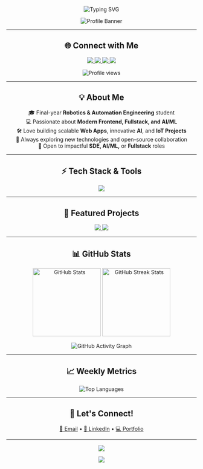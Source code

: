 <!-- 💫 Modern, Clean, and Balanced GitHub Profile README for Omkar Yelsange -->

<p align="center">
  <img src="https://readme-typing-svg.herokuapp.com?font=Fira+Code&weight=700&size=32&pause=1500&color=0F85E6&center=true&vCenter=true&width=850&lines=Hi%2C+I'm+Omkar+Yelsange!;Creating+Impactful+Software.;Frontend+%2B+AI+Enthusiast.;Let's+Build+Something+Great!" alt="Typing SVG" />
</p>

<p align="center">
  <img src="https://capsule-render.vercel.app/api?type=wave&color=0F85E6&height=180&text=Welcome%20to%20My%20Profile!&fontAlign=50&fontAlignY=40&descAlign=50&descAlignY=70&fontColor=ffffff" alt="Profile Banner"/>
</p>

---

<h2 align="center">🌐 Connect with Me</h2>
<p align="center">
  <a href="https://github.com/OmkarYelsange">
    <img src="https://img.shields.io/badge/GitHub-181717?style=for-the-badge&logo=github&logoColor=white"/>
  </a>
  <a href="https://linkedin.com/in/omkar-yelsange">
    <img src="https://img.shields.io/badge/LinkedIn-0A66C2?style=for-the-badge&logo=linkedin&logoColor=white"/>
  </a>
  <a href="mailto:omkaryelsange1010@gmail.com">
    <img src="https://img.shields.io/badge/Email-D14836?style=for-the-badge&logo=gmail&logoColor=white"/>
  </a>
  <a href="https://omkaryelsange.vercel.app">
    <img src="https://img.shields.io/badge/Portfolio-000000?style=for-the-badge&logo=vercel&logoColor=white"/>
  </a>
</p>

<p align="center">
  <img src="https://komarev.com/ghpvc/?username=OmkarYelsange&style=for-the-badge&color=0F85E6" alt="Profile views"/>
</p>

---

<h2 align="center">💡 About Me</h2>

<p align="center">
🎓 Final-year <b>Robotics & Automation Engineering</b> student<br>
💻 Passionate about <b>Modern Frontend, Fullstack, and AI/ML</b><br>
🛠️ Love building scalable <b>Web Apps</b>, innovative <b>AI</b>, and <b>IoT Projects</b><br>
🌟 Always exploring new technologies and open-source collaboration<br>
👀 Open to impactful <b>SDE, AI/ML,</b> or <b>Fullstack</b> roles
</p>

---

<h2 align="center">⚡ Tech Stack & Tools</h2>

<p align="center">
  <img src="https://skillicons.dev/icons?i=js,react,nextjs,nodejs,express,html,css,tailwind,python,cpp,mongodb,mysql,firebase,git,github,vercel,netlify,vscode,arduino&perline=10" />
</p>

---

<h2 align="center">🚀 Featured Projects</h2>

<p align="center">
  <a href="https://github.com/OmkarYelsange/AI-Chatbot">
    <img src="https://github-readme-stats.vercel.app/api/pin/?username=OmkarYelsange&repo=AI-Chatbot&theme=tokyonight&border_color=0F85E6" />
  </a>
  <a href="https://github.com/OmkarYelsange/Mini-Chat-App">
    <img src="https://github-readme-stats.vercel.app/api/pin/?username=OmkarYelsange&repo=Mini-Chat-App&theme=tokyonight&border_color=0F85E6" />
  </a>
</p>

---

<h2 align="center">📊 GitHub Stats</h2>

<p align="center">
  <img height="180" src="https://github-readme-stats.vercel.app/api?username=OmkarYelsange&show_icons=true&theme=tokyonight&hide_border=true&border_radius=10" alt="GitHub Stats"/>
  <img height="180" src="https://github-readme-streak-stats.herokuapp.com/?user=OmkarYelsange&theme=tokyonight&hide_border=true&border_radius=10" alt="GitHub Streak Stats"/>
</p>

<p align="center">
  <img src="https://github-readme-activity-graph.vercel.app/graph?username=OmkarYelsange&bg_color=0D1117&color=0F85E6&line=0F85E6&point=FFFFFF&area=true&hide_border=true" alt="GitHub Activity Graph" />
</p>

---

<h2 align="center">📈 Weekly Metrics</h2>

<p align="center">
  <img src="https://github-readme-stats.vercel.app/api/top-langs/?username=OmkarYelsange&layout=compact&theme=tokyonight&hide_border=true" alt="Top Languages" />
</p>

---

<h2 align="center">🤝 Let's Connect!</h2>

<p align="center">
  <a href="mailto:omkaryelsange1010@gmail.com">📩 Email</a> •
  <a href="https://linkedin.com/in/omkar-yelsange">🔗 LinkedIn</a> •
  <a href="https://omkaryelsange.vercel.app">💻 Portfolio</a>
</p>

---

<p align="center">
  <img src="https://readme-typing-svg.herokuapp.com/?font=Fira+Code&weight=700&size=24&pause=2000&color=6CC644&center=true&vCenter=true&width=700&lines=Thanks+for+Visiting!;Open+to+Collaboration.;Let's+Code+🚀" />
</p>

<p align="center">
  <img src="https://capsule-render.vercel.app/api?type=wave&color=0F85E6&height=120&section=footer" />
</p>